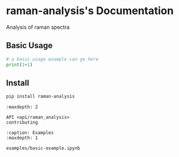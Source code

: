 
# raman-analysis's Documentation

Analysis of raman spectra


## Basic Usage

```python
# a basic usage example can go here
print(1+1)
```

## Install
```bash
pip install raman-analysis
```



```{toctree}
:maxdepth: 2

API <api/raman_analysis>
contributing
```

```{toctree}
:caption: Examples
:maxdepth: 1

examples/basic-example.ipynb
```
